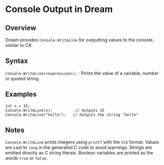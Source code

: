 # Console Output in Dream

## Overview
Dream provides `Console.WriteLine` for outputting values to the console, similar to C#.

## Syntax

`Console.WriteLine(<expression>);`
: Prints the value of a variable, number or quoted string.

## Examples

```dream
int x = 15;
Console.WriteLine(x);          // Outputs 15
Console.WriteLine("hello");   // Outputs the string "hello"
```

## Notes

`Console.WriteLine` prints integers using `printf` with the `%ld` format. Values
are cast to `long` in the generated C code to avoid warnings. Strings are
emitted directly as C string literals. Boolean variables are printed as the
words `true` or `false`.

